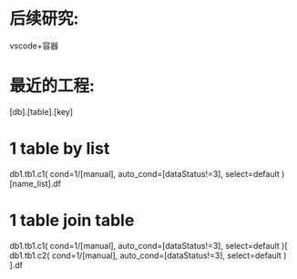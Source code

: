 # 后续研究:

vscode+容器


# 最近的工程:


[db].[table].[key]

# 1 table by list
db1.tb1.c1(
    cond=1/[manual], auto_cond=[dataStatus!=3], select=default
)[name_list].df

# 1 table join table
db1.tb1.c1(
    cond=1/[manual], 
    auto_cond=[dataStatus!=3], 
    select=default
)[
    db1.tb1.c2(
        cond=1/[manual], auto_cond=[dataStatus!=3], select=default
    )
].df
